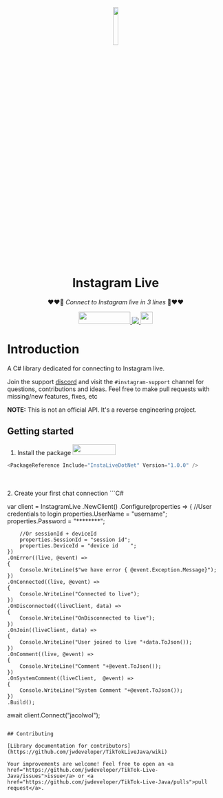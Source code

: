 <div align="center" >
<a target="blank" >
<img src="https://github.com/user-attachments/assets/7c8b9bdf-5e56-47ec-8180-bd57230ff5ce2" width="15%" >
</a>
</div>
<div align="center" >
<h1>Instagram Live</h1>


❤️❤️🎁 *Connect to Instagram live in 3 lines* 🎁❤️❤️

<div align="center" >
<a href="https://www.nuget.org/packages/InstaLiveDotNet/" target="blank" >
<img src="https://img.shields.io/nuget/v/SoftCircuits.Silk.svg?style=flat-square" width="120px"  height="28px" >
</a>


<a href="https://discord.gg/e2XwPNTBBr" target="blank" >
<img src="https://img.shields.io/badge/Discord-%235865F2.svg?style=for-the-badge&logo=discord&logoColor=white" >
</a>

<a target="blank" >
<img src="https://img.shields.io/badge/dotnet-7.0-blue" height="28px" >
</a>
</div>
</div>

# Introduction
A C# library dedicated for connecting to Instagram live.


Join the support [discord](https://discord.gg/e2XwPNTBBr) and visit the `#instagram-support` channel for questions, contributions and ideas. Feel free to make pull requests with missing/new features, fixes, etc

**NOTE:** This is not an official API. It's a reverse engineering project.

## Getting started
1. Install the package <a href="https://www.nuget.org/packages/InstaLiveDotNet/" target="blank" ><img src="https://img.shields.io/nuget/v/SoftCircuits.Silk.svg?style=flat-square" width="100px"  height="25px"></a>
```java
<PackageReference Include="InstaLiveDotNet" Version="1.0.0" />
```
<br>
</br>
2. Create your first chat connection
```C#

var client = InstagramLive
    .NewClient()
    .Configure(properties =>
    {
        //User credentials to login
        properties.UserName = "username";
        properties.Password = "********";

        //Or sessionId + deviceId
        properties.SessionId = "session id";
        properties.DeviceId = "device id    ";
    })
    .OnError((live, @event) =>
    {
        Console.WriteLine($"we have error { @event.Exception.Message}");
    })
    .OnConnected((live, @event) =>
    {
        Console.WriteLine("Connected to live");
    })
    .OnDisconnected((liveClient, data) =>
    {
        Console.WriteLine("OnDisconnected to live");
    })
    .OnJoin((liveClient, data) =>
    {
        Console.WriteLine("User joined to live "+data.ToJson());
    })
    .OnComment((live, @event) =>
    {
        Console.WriteLine("Comment "+@event.ToJson());
    })
    .OnSystemComment((liveClient,  @event) =>
    {
        Console.WriteLine("System Comment "+@event.ToJson());
    })
    .Build();




await client.Connect("jacolwol");
```

## Contributing

[Library documentation for contributors](https://github.com/jwdeveloper/TikTokLiveJava/wiki)

Your improvements are welcome! Feel free to open an <a href="https://github.com/jwdeveloper/TikTok-Live-Java/issues">issue</a> or <a href="https://github.com/jwdeveloper/TikTok-Live-Java/pulls">pull request</a>.
